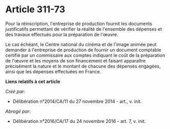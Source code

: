 # Article 311-73

Pour la réinscription, l'entreprise de production fournit les documents justificatifs permettant de vérifier la réalité de
l'ensemble des dépenses et des travaux effectués pour la préparation de l'œuvre. 

Le cas échéant, le Centre national du cinéma et de l'image animée peut demander à l'entreprise de production de fournir un
document comptable certifié par un commissaire aux comptes indiquant le coût de la préparation de l'œuvre et les moyens de
son financement et faisant apparaître précisément la nature et le montant de chacune des dépenses engagées, ainsi que les
dépenses effectuées en France.

**Liens relatifs à cet article**

_Créé par_:

  - Délibération n°2014/CA/11 du 27 novembre 2014 - art., v. init.

_Abrogé par_:

  - Délibération n°2016/CA/17 du 24 novembre 2016 - art. 7, v. init.
